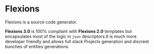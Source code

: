 # Flexions

Flexions is a source code generator. 

**Flexions 3.0** is 100% compliant with **Flexions 2.0** templates but encapsulates most of the logic in `json` descriptors.It is much more developer friendly and allows full stack Projects generation and discreet bunches of entities generations. 
